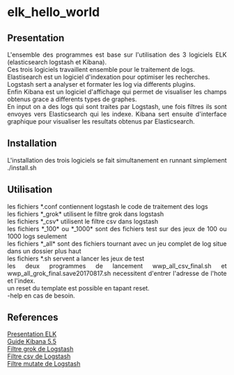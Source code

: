# elk_hello_world
<section>
	<h1>
		Presentation
	</h1>
	<p align="justify">
		L'ensemble des programmes est base sur l'utilisation des 3 logiciels ELK (elasticsearch logstash et Kibana).
		<br>
		Ces trois logiciels travaillent ensemble pour le traitement de logs.
		<br>
		Elastisearch est un logiciel d'indexation pour optimiser les recherches.
		<br>
		Logstash sert a analyser et formater les log via differents plugins.
		<br>
		Enfin Kibana est un logiciel d'affichage qui permet de visualiser les champs obtenus grace a differents types de graphes.
		<br>
		En input on a des logs qui sont traites par Logstash, une fois filtres ils sont envoyes vers Elasticsearch qui les indexe. Kibana sert ensuite d'interface graphique pour visualiser les resultats obtenus par Elasticsearch.
	</p>
</section>
<section>
	<h1>
		Installation
	</h1>
	<p align="justify">
		L'installation des trois logiciels se fait simultanement en runnant simplement ./install.sh
	</p>
</section>
<section>
	<h1>
		Utilisation
	</h1>
	<p align="justify">
		les fichiers *.conf contiennent logstash le code de traitement des logs	
		<br>
		les fichiers *_grok* utilisent le filtre grok dans logstash
		<br>
		les fichiers *_csv* utilisent le filtre csv dans logstash
		<br>
		les fichiers *_100* ou *_1000* sont des fichiers test sur des jeux de 100 ou 1000 logs seulement
		<br>
		les fichiers *_all* sont des fichiers tournant avec un jeu complet de log situe dans un dossier plus haut
		<br>
		les fichiers *.sh servent a lancer les jeux de test
		<br>
		les deux programmes de lancement wwp_all_csv_final.sh et wwp_all_grok_final.save20170817.sh necessitent d'entrer l'adresse de l'hote et l'index.
		<br>
		un reset du template est possible en tapant reset.
		<br>
		-help en cas de besoin.
	</p>
</section>
<section>
	<h1>
		References
	</h1>
	<p align="justify">
		<a href="https://blog.netapsys.fr/vos-logs-passent-la-seconde-avec-elk-elasticsearch-logstash-kibana/">
			Presentation ELK
		</a>
		<br>
		<a href="https://www.elastic.co/guide/en/kibana/5.5/index.html">
			Guide Kibana 5.5
		</a>
		<br>
		<a href="https://www.elastic.co/guide/en/logstash/current/plugins-filters-grok.html">
			Filtre grok de Logstash
		</a>
		<br>
		<a href="https://www.elastic.co/guide/en/logstash/current/plugins-filters-csv.html">
			Filtre csv de Logstash
		</a>
		<br>
		<a href="https://www.elastic.co/guide/en/logstash/current/plugins-filters-mutate.html">
			Filtre mutate de Logstash
		</a>
	</p>
</section>
